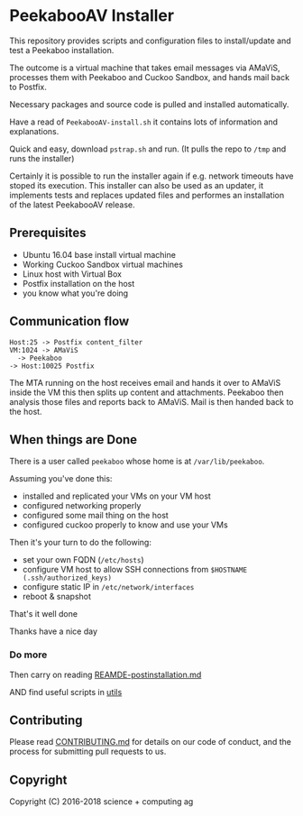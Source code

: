 # PeekabooAV Installer #

This repository provides scripts and configuration files to install/update and test a
Peekaboo installation.

The outcome is a virtual machine that takes email messages via AMaViS, processes
them with Peekaboo and Cuckoo Sandbox, and hands mail back to Postfix.

Necessary packages and source code is pulled and installed automatically.

Have a read of ``PeekabooAV-install.sh`` it contains lots of information and explanations.

Quick and easy, download ``pstrap.sh`` and run.
(It pulls the repo to ``/tmp`` and runs the installer)

Certainly it is possible to run the installer again if e.g. network timeouts have stoped
its execution. This installer can also be used as an updater, it implements tests and
replaces updated files and performes an installation of the latest PeekabooAV release.


## Prerequisites ##

* Ubuntu 16.04 base install virtual machine
* Working Cuckoo Sandbox virtual machines
* Linux host with Virtual Box
* Postfix installation on the host
* you know what you're doing


## Communication flow ##

```
Host:25 -> Postfix content_filter
VM:1024 -> AMaViS
  -> Peekaboo
-> Host:10025 Postfix
```

The MTA running on the host receives email and hands it over to AMaViS inside
the VM this then splits up content and attachments. Peekaboo then analysis those
files and reports back to AMaViS. Mail is then handed back to the host.


## When things are Done ##

There is a user called ``peekaboo`` whose home is at ``/var/lib/peekaboo``.

Assuming you've done this:
* installed and replicated your VMs on your VM host
* configured networking properly
* configured some mail thing on the host
* configured cuckoo properly to know and use your VMs

Then it's your turn to do the following:
* set your own FQDN (``/etc/hosts``)
* configure VM host to allow SSH connections from ``$HOSTNAME (.ssh/authorized_keys)``
* configure static IP in ``/etc/network/interfaces``
* reboot & snapshot

That's it well done

Thanks
have a nice day


### Do more ###

Then carry on reading [REAMDE-postinstallation.md](REAMDE-postinstallation.md)

AND find useful scripts in [utils](utils)


## Contributing ##
Please read [CONTRIBUTING.md](CONTRIBUTING.md) for details on our code of conduct, and the process for submitting pull requests to us. 


## Copyright ##

Copyright (C) 2016-2018 science + computing ag
